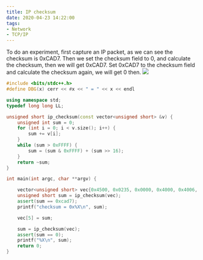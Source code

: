 ```yaml
---
title: IP checksum
date: 2020-04-23 14:22:00
tags:
- Network
- TCP/IP
---
```


To do an experiment, first capture an IP packet, as we can see the checksum is 0xCAD7. Then we set the checksum field to 0, and calculate the checksum, then we will get 0xCAD7. Set 0xCAD7 to the checksum field and calculate the checksum again, we will get 0 then.
![](https://img2020.cnblogs.com/blog/1224734/202004/1224734-20200423142202721-1109206249.png)

```cpp
#include <bits/stdc++.h>
#define DBG(x) cerr << #x << " = " << x << endl

using namespace std;
typedef long long LL;

unsigned short ip_checksum(const vector<unsigned short> &v) {
    unsigned int sum = 0;
    for (int i = 0; i < v.size(); i++) {
        sum += v[i];
    }
    while (sum > 0xFFFF) {
        sum = (sum & 0xFFFF) + (sum >> 16);
    }
    return ~sum;
}

int main(int argc, char **argv) {

    vector<unsigned short> vec{0x4500, 0x0235, 0x0000, 0x4000, 0x4006, 0x0000, 0x0a01, 0xbf44, 0x8ba2, 0x1904};
    unsigned short sum = ip_checksum(vec);
    assert(sum == 0xcad7);
    printf("checksum = 0x%X\n", sum);

    vec[5] = sum;

    sum = ip_checksum(vec);
    assert(sum == 0);
    printf("%X\n", sum);
    return 0;
}
```